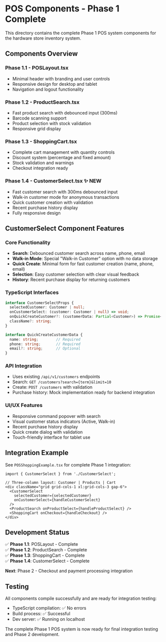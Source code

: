 # POS Components - Phase 1 Complete

This directory contains the complete Phase 1 POS system components for the hardware store inventory system.

## Components Overview

### Phase 1.1 - POSLayout.tsx
- Minimal header with branding and user controls
- Responsive design for desktop and tablet
- Navigation and logout functionality

### Phase 1.2 - ProductSearch.tsx
- Fast product search with debounced input (300ms)
- Barcode scanning support
- Product selection with stock validation
- Responsive grid display

### Phase 1.3 - ShoppingCart.tsx
- Complete cart management with quantity controls
- Discount system (percentage and fixed amount)
- Stock validation and warnings
- Checkout integration ready

### Phase 1.4 - CustomerSelect.tsx ✨ NEW
- Fast customer search with 300ms debounced input
- Walk-in customer mode for anonymous transactions
- Quick customer creation with validation
- Recent purchase history display
- Fully responsive design

## CustomerSelect Component Features

### Core Functionality
- **Search**: Debounced customer search across name, phone, email
- **Walk-in Mode**: Special "Walk-in Customer" option with no data storage
- **Quick Create**: Minimal form for fast customer creation (name, phone, email)
- **Selection**: Easy customer selection with clear visual feedback
- **History**: Recent purchase display for returning customers

### TypeScript Interfaces
```typescript
interface CustomerSelectProps {
  selectedCustomer: Customer | null;
  onCustomerSelect: (customer: Customer | null) => void;
  onQuickCreateCustomer?: (customerData: Partial<Customer>) => Promise<Customer>;
  className?: string;
}

interface QuickCreateCustomerData {
  name: string;        // Required
  phone: string;       // Required
  email?: string;      // Optional
}
```

### API Integration
- Uses existing `/api/v1/customers` endpoints
- Search: `GET /customers?search={term}&limit=10`
- Create: `POST /customers` with validation
- Purchase history: Mock implementation ready for backend integration

### UI/UX Features
- Responsive command popover with search
- Visual customer status indicators (Active, Walk-in)
- Recent purchase history display
- Quick create dialog with validation
- Touch-friendly interface for tablet use

## Integration Example

See `POSShoppingExample.tsx` for complete Phase 1 integration:

```tsx
import { CustomerSelect } from './CustomerSelect';

// Three-column layout: Customer | Products | Cart
<div className="grid grid-cols-1 xl:grid-cols-3 gap-6">
  <CustomerSelect
    selectedCustomer={selectedCustomer}
    onCustomerSelect={handleCustomerSelect}
  />
  <ProductSearch onProductSelect={handleProductSelect} />
  <ShoppingCart onCheckout={handleCheckout} />
</div>
```

## Development Status

✅ **Phase 1.1**: POSLayout - Complete  
✅ **Phase 1.2**: ProductSearch - Complete  
✅ **Phase 1.3**: ShoppingCart - Complete  
✅ **Phase 1.4**: CustomerSelect - Complete  

**Next**: Phase 2 - Checkout and payment processing integration

## Testing

All components compile successfully and are ready for integration testing:
- TypeScript compilation: ✅ No errors
- Build process: ✅ Successful
- Dev server: ✅ Running on localhost

The complete Phase 1 POS system is now ready for final integration testing and Phase 2 development.